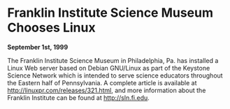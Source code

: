 
Franklin Institute Science Museum Chooses Linux
===============================================


**September 1st, 1999**


The Franklin Institute Science Museum in Philadelphia, Pa. has installed
a Linux Web server based on Debian GNU/Linux as part of the Keystone Science
Network which is intended to serve science educators throughout the Eastern
half of Pennsylvania. A complete article is available at
<http://linuxpr.com/releases/321.html>, and more information about the
Franklin Institute can be found at <http://sln.fi.edu>.



